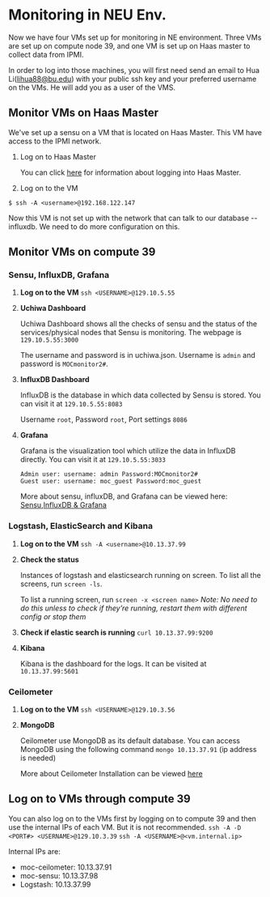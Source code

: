 # Monitoring in NEU Env.
Now we have four VMs set up for monitoring in NE environment. Three VMs are set up on compute node 39, and one VM is set up on Haas master to collect data from IPMI.

In order to log into those machines, you will first need send an email to Hua Li(lihua88@bu.edu) with your public ssh key and your preferred username on the VMs. He will add you as a user of the VMS.

## Monitor VMs on Haas Master
We've set up a sensu on a VM that is located on Haas Master. This VM have access to the IPMI network. 
1. Log on to Haas Master

    You can click [here](Accessing-Northeastern-Cluster.html) for information about logging into Haas Master.

2. Log on to the VM
```
$ ssh -A <username>@192.168.122.147
```
Now this VM is not set up with the network that can talk to our database -- influxdb. We need to do more configuration on this.

## Monitor VMs on compute 39

### Sensu, InfluxDB, Grafana
1. **Log on to the VM**
    ```ssh <USERNAME>@129.10.5.55```
2. **Uchiwa Dashboard**

    Uchiwa Dashboard shows all the checks of sensu and the status of the services/physical nodes that Sensu is monitoring. The webpage is ```129.10.5.55:3000```

    The username and password is in uchiwa.json. Username is ```admin``` and password is ```MOCmonitor2#```.

3. **InfluxDB Dashboard**

    InfluxDB is the database in which data collected by Sensu is stored. You can visit it at ```129.10.5.55:8083```

    Username ```root```, Password ```root```, Port settings ```8086```

4. **Grafana**

    Grafana is the visualization tool which utilize the data in InfluxDB directly. You can visit it at ```129.10.5.55:3033```
    ```
    Admin user: username: admin Password:MOCmonitor2#
    Guest user: username: moc_guest Password:moc_guest
    ```
    More about sensu, influxDB, and Grafana can be viewed here: [Sensu](Sensu.html),[InfluxDB & Grafana](Influxdb-%26-Grafana.html)

### Logstash, ElasticSearch and Kibana
1. **Log on to the VM**
    ```ssh -A <username>@10.13.37.99```
2. **Check the status**

    Instances of logstash and elasticsearch running on screen. To list all the screens,  run ```screen -ls```.

    To list a running screen, run ```screen -x <screen name>```
    *Note: No need to do this unless to check if they’re running, restart them with different config or stop them*

3. **Check if elastic search is running**
    ```curl 10.13.37.99:9200```
4. **Kibana**

   Kibana is the dashboard for the logs. It can be visited at ```10.13.37.99:5601```


### Ceilometer
1. **Log on to the VM**
    ```ssh <USERNAME>@129.10.3.56```
2. **MongoDB**

    Ceilometer use MongoDB as its default database. You can access MongoDB using the following command ```mongo 10.13.37.91``` (ip address is needed)

    More about Ceilometer Installation can be viewed [here](Ceilometer-Installation-in-NE-Env..html)
 
## Log on to VMs through compute 39
You can also log on to the VMs first by logging on to compute 39 and then use the internal IPs of each VM. But it is not recommended.
```ssh -A -D <PORT#> <USERNAME>@129.10.3.39```
```ssh -A <USERNAME>@<vm.internal.ip>```

Internal IPs are:
* moc-ceilometer: 10.13.37.91
* moc-sensu: 10.13.37.98
* Logstash: 10.13.37.99

